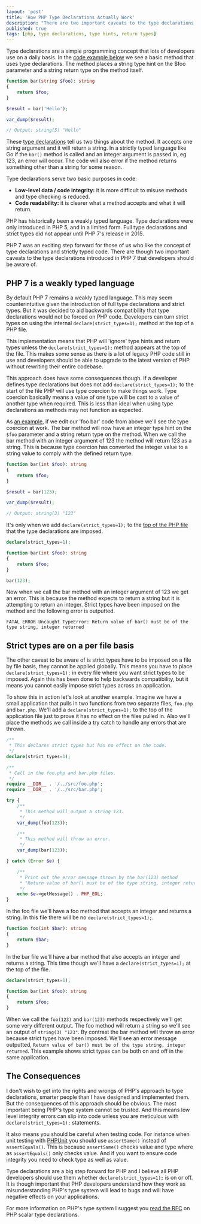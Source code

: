```yaml
---
layout: 'post'
title: 'How PHP Type Declarations Actually Work'
description: "There are two important caveats to the type declarations introduced in PHP 7 that developers should be aware of."
published: true
tags: [php, type declarations, type hints, return types]
---
```


Type declarations are a simple programming concept that lots of developers use on a daily basis. In the [code example below](https://3v4l.org/PJOaL) we see a basic method that uses type declarations. The method places a string type hint on the $foo parameter and a string return type on the method itself.

```php
function bar(string $foo): string
{
    return $foo;
}

$result = bar('Hello');

var_dump($result);

// Output: string(5) "Hello"
```

These [type declarations](https://en.wikipedia.org/wiki/Declaration_(computer_programming)) tell us two things about the method. It accepts one string argument and it will return a string. In a strictly typed language like Go if the `bar()` method is called and an integer argument is passed in, eg 123, an error will occur. The code will also error if the method returns something other than a string for some reason.

Type declarations serve two basic purposes in code:

- **Low-level data / code integrity:** it is more difficult to misuse methods and type checking is reduced.
- **Code readability:** it is clearer what a method accepts and what it will return.

PHP has historically been a weakly typed language. Type declarations were only introduced in PHP 5, and in a limited form. Full type declarations and strict types did not appear until PHP 7's release in 2015.

PHP 7 was an exciting step forward for those of us who like the concept of type declarations and strictly typed code. There are though two important caveats to the type declarations introduced in PHP 7 that developers should be aware of.

## PHP 7 is a weakly typed language

By default PHP 7 remains a weakly typed language. This may seem counterintuitive given the introduction of full type declarations and strict types. But it was decided to aid backwards compatibility that type declarations would not be forced on PHP code. Developers can turn strict types on using the internal `declare(strict_types=1);` method at the top of a PHP file.

This implementation means that PHP will 'ignore' type hints and return types unless the `declare(strict_types=1);` method appears at the top of the file. This makes some sense as there is a lot of legacy PHP code still in use and developers should be able to upgrade to the latest version of PHP without rewriting their entire codebase.

This approach does have some consequences though. If a developer defines type declarations but does not add `declare(strict_types=1);` to the start of the file PHP will use type coercion to make things work. Type coercion basically means a value of one type will be cast to a value of another type when required. This is less than ideal when using type declarations as methods may not function as expected.

As [an example](https://3v4l.org/EGpLn), if we edit our 'foo bar' code from above we'll see the type coercion at work. The bar method will now have an integer type hint on the `$foo` parameter and a string return type on the method. When we call the bar method with an integer argument of 123 the method will return 123 as a string. This is because type coercion has converted the integer value to a string value to comply with the defined return type.

```php
function bar(int $foo): string
{
    return $foo;
}

$result = bar(123);

var_dump($result);

// Output: string(3) "123"
```

It's only when we add `declare(strict_types=1);` to the [top of the PHP file](https://3v4l.org/dtYQ9) that the type declarations are imposed.

```php
declare(strict_types=1);

function bar(int $foo): string
{
    return $foo;
}

bar(123);
```

Now when we call the bar method with an integer argument of 123 we get an error. This is because the method expects to return a string but it is attempting to return an integer. Strict types have been imposed on the method and the following error is outputted.

```
FATAL ERROR Uncaught TypeError: Return value of bar() must be of the type string, integer returned
```

## Strict types are on a per file basis

The other caveat to be aware of is strict types have to be imposed on a file by file basis, they cannot be applied globally. This means you have to place `declare(strict_types=1);` in every file where you want strict types to be imposed. Again this has been done to help backwards compatibility, but it means you cannot easily impose strict types across an application.

To show this in action let's look at another example. Imagine we have a small application that pulls in two functions from two separate files, `foo.php` and `bar.php`. We'll add a `declare(strict_types=1);` to the top of the application file just to prove it has no effect on the files pulled in. Also we'll place the methods we call inside a try catch to handle any errors that are thrown.

```php
/**
 * This declares strict types but has no effect on the code.
 */
declare(strict_types=1);

/**
 * Call in the foo.php and bar.php files.
 */
require __DIR__ . '/../src/foo.php';
require __DIR__ . '/../src/bar.php';

try {
    /**
     * This method will output a string 123.
     */
    var_dump(foo(123));

    /**
     * This method will throw an error.
     */
    var_dump(bar(123));

} catch (Error $e) {

    /**
     * Print out the error message thrown by the bar(123) method
     * "Return value of bar() must be of the type string, integer returned"
     */
    echo $e->getMessage() . PHP_EOL;
}
```

In the foo file we'll have a foo method that accepts an integer and returns a string. In this file there will be no `declare(strict_types=1);`.

```php
function foo(int $bar): string
{
    return $bar;
}
```

In the bar file we'll have a bar method that also accepts an integer and returns a string. This time though we'll have a `declare(strict_types=1);` at the top of the file.

```php
declare(strict_types=1);

function bar(int $foo): string
{
    return $foo;
}
```

When we call the `foo(123)` and `bar(123)` methods respectively we'll get some very different output. The foo method will return a string so we'll see an output of `string(3) "123"`. By contrast the bar method will throw an error because strict types have been imposed. We'll see an error message outputted, `Return value of bar() must be of the type string, integer returned`. This example shows strict types can be both on and off in the same application.

## The Consequences

I don't wish to get into the rights and wrongs of PHP's approach to type declarations, smarter people than I have designed and implemented them. But the consequences of this approach should be obvious. The most important being PHP's type system cannot be trusted. And this means low level integrity errors can slip into code unless you are meticulous with `declare(strict_types=1);` statements.

It also means you should be careful when testing code. For instance when unit testing with [PHPUnit](https://phpunit.de/manual/6.5/en/appendixes.assertions.html#appendixes.assertions.assertSame) you should use `assertSame()` instead of `assertEquals()`. This is because `assertSame()` checks value and type where as `assertEquals()` only checks value. And if you want to ensure code integrity you need to check type as well as value.

Type declarations are a big step forward for PHP and I believe all PHP developers should use them whether `declare(strict_types=1);` is on or off. It is though important that PHP developers understand how they work as misunderstanding PHP's type system will lead to bugs and will have negative effects on your applications.

For more information on PHP's type system I suggest you [read the RFC](https://wiki.php.net/rfc/scalar_type_hints_v5) on PHP scalar type declarations.
